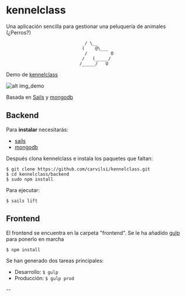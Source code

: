 # kennelclass
Una aplicación sencilla para gestionar una peluquería de animales (¿Perros?)       

								  / \__           
 								 (    @\___      
								  /         O     
								 /   (_____/      
								/_____/   U       


Demo de [kennelclass](http://5.196.11.71:1337/)


![alt img_demo](http://5.196.11.71/images/kennel_demo.png)


Basada en [Sails](http://sailsjs.org) y [mongodb](http://www.mongodb.org/)

## Backend

Para **instalar** necesitarás:

* [sails](http://sailsjs.org/#/getStarted)
* [mongodb](http://www.mongodb.org/downloads)

Después clona kennelclass e instala los paquetes que faltan:

```
$ git clone https://github.com/carvilsi/kennelclass.git
$ cd kennelclass/backend
$ sudo npm install
```

Para ejecutar:

`$ sails lift`

## Frontend

El frontend se encuentra en la carpeta "frontend".
Se le ha añadido [gulp](http://gulpjs.com/) para ponerlo en marcha

`$ npm install`

Se han generado dos tareas principales:

* Desarrollo: `$ gulp`
* Producción: `$ gulp prod`

--

